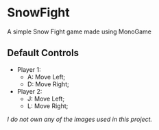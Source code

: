 # SnowFight
A simple Snow Fight game made using MonoGame

## Default Controls
* Player 1:
  * A: Move Left;
  * D: Move Right;
* Player 2:
  * J: Move Left;
  * L: Move Right;

*I do not own any of the images used in this project.*

